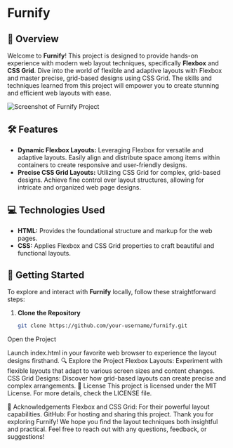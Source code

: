 # Furnify

## 🌟 Overview

Welcome to **Furnify**! This project is designed to provide hands-on experience with modern web layout techniques, specifically **Flexbox** and **CSS Grid**. Dive into the world of flexible and adaptive layouts with Flexbox and master precise, grid-based designs using CSS Grid. The skills and techniques learned from this project will empower you to create stunning and efficient web layouts with ease.

![Screenshot of Furnify Project](https://github.com/Amrr-Maherr/Furnify/blob/master/%D8%A5%D8%B6%D8%A7%D9%81%D8%A9%20%D9%85%D8%B4%D8%B1%D9%88%D8%B9%20_%20%D9%85%D8%B3%D8%AA%D9%82%D9%84%20and%204%20more%20pages%20-%20Personal%20-%20Microsoft%E2%80%8B%20Edge%208_15_2024%208_51_38%20PM.png?raw=true)

## 🛠 Features

- **Dynamic Flexbox Layouts:** Leveraging Flexbox for versatile and adaptive layouts. Easily align and distribute space among items within containers to create responsive and user-friendly designs.
- **Precise CSS Grid Layouts:** Utilizing CSS Grid for complex, grid-based designs. Achieve fine control over layout structures, allowing for intricate and organized web page designs.

## 💻 Technologies Used

- **HTML:** Provides the foundational structure and markup for the web pages.
- **CSS:** Applies Flexbox and CSS Grid properties to craft beautiful and functional layouts.

## 🚀 Getting Started

To explore and interact with **Furnify** locally, follow these straightforward steps:

1. **Clone the Repository**

   ```bash
   git clone https://github.com/your-username/furnify.git
Open the Project

Launch index.html in your favorite web browser to experience the layout designs firsthand.
🔍 Explore the Project
Flexbox Layouts: Experiment with flexible layouts that adapt to various screen sizes and content changes.
CSS Grid Designs: Discover how grid-based layouts can create precise and complex arrangements.
📜 License
This project is licensed under the MIT License. For more details, check the LICENSE file.

🙏 Acknowledgements
Flexbox and CSS Grid: For their powerful layout capabilities.
GitHub: For hosting and sharing this project.
Thank you for exploring Furnify! We hope you find the layout techniques both insightful and practical. Feel free to reach out with any questions, feedback, or suggestions!
